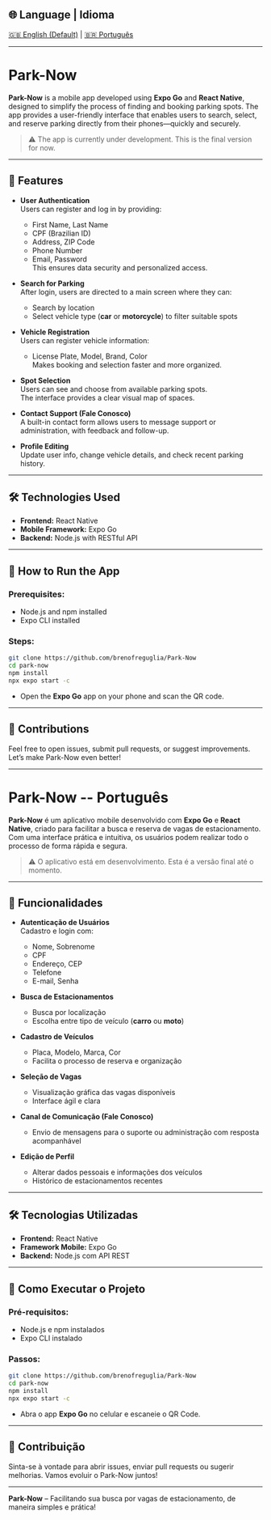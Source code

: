 ## 🌐 Language | Idioma

[🇬🇧 English (Default)](#park-now) | [🇧🇷 Português](#park-now----português)

---

# Park-Now

**Park-Now** is a mobile app developed using **Expo Go** and **React Native**, designed to simplify the process of finding and booking parking spots. The app provides a user-friendly interface that enables users to search, select, and reserve parking directly from their phones—quickly and securely.

> ⚠️ The app is currently under development. This is the final version for now.

---

## 🚀 Features

- **User Authentication**  
  Users can register and log in by providing:
  - First Name, Last Name  
  - CPF (Brazilian ID)  
  - Address, ZIP Code  
  - Phone Number  
  - Email, Password  
  This ensures data security and personalized access.

- **Search for Parking**  
  After login, users are directed to a main screen where they can:
  - Search by location
  - Select vehicle type (**car** or **motorcycle**) to filter suitable spots

- **Vehicle Registration**  
  Users can register vehicle information:
  - License Plate, Model, Brand, Color  
  Makes booking and selection faster and more organized.

- **Spot Selection**  
  Users can see and choose from available parking spots.  
  The interface provides a clear visual map of spaces.

- **Contact Support (Fale Conosco)**  
  A built-in contact form allows users to message support or administration, with feedback and follow-up.

- **Profile Editing**  
  Update user info, change vehicle details, and check recent parking history.

---

## 🛠 Technologies Used

- **Frontend:** React Native  
- **Mobile Framework:** Expo Go  
- **Backend:** Node.js with RESTful API

---

## 📲 How to Run the App

### Prerequisites:
- Node.js and npm installed
- Expo CLI installed

### Steps:
```bash
git clone https://github.com/brenofreguglia/Park-Now
cd park-now
npm install
npx expo start -c
```

- Open the **Expo Go** app on your phone and scan the QR code.

---

## 🤝 Contributions

Feel free to open issues, submit pull requests, or suggest improvements. Let’s make Park-Now even better!

---

# Park-Now -- Português

**Park-Now** é um aplicativo mobile desenvolvido com **Expo Go** e **React Native**, criado para facilitar a busca e reserva de vagas de estacionamento. Com uma interface prática e intuitiva, os usuários podem realizar todo o processo de forma rápida e segura.

> ⚠️ O aplicativo está em desenvolvimento. Esta é a versão final até o momento.

---

## 🚀 Funcionalidades

- **Autenticação de Usuários**  
  Cadastro e login com:
  - Nome, Sobrenome  
  - CPF  
  - Endereço, CEP  
  - Telefone  
  - E-mail, Senha  

- **Busca de Estacionamentos**  
  - Busca por localização  
  - Escolha entre tipo de veículo (**carro** ou **moto**)

- **Cadastro de Veículos**  
  - Placa, Modelo, Marca, Cor  
  - Facilita o processo de reserva e organização

- **Seleção de Vagas**  
  - Visualização gráfica das vagas disponíveis  
  - Interface ágil e clara

- **Canal de Comunicação (Fale Conosco)**  
  - Envio de mensagens para o suporte ou administração com resposta acompanhável

- **Edição de Perfil**  
  - Alterar dados pessoais e informações dos veículos  
  - Histórico de estacionamentos recentes

---

## 🛠 Tecnologias Utilizadas

- **Frontend:** React Native  
- **Framework Mobile:** Expo Go  
- **Backend:** Node.js com API REST

---

## 📲 Como Executar o Projeto

### Pré-requisitos:
- Node.js e npm instalados  
- Expo CLI instalado

### Passos:
```bash
git clone https://github.com/brenofreguglia/Park-Now
cd park-now
npm install
npx expo start -c
```

- Abra o app **Expo Go** no celular e escaneie o QR Code.

---

## 🤝 Contribuição

Sinta-se à vontade para abrir issues, enviar pull requests ou sugerir melhorias. Vamos evoluir o Park-Now juntos!

---

**Park-Now** – Facilitando sua busca por vagas de estacionamento, de maneira simples e prática!

